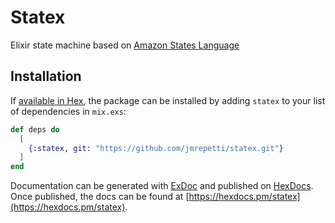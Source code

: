 # Statex

Elixir state machine based on [Amazon States Language](https://states-language.net/spec.html)

## Installation

If [available in Hex](https://hex.pm/docs/publish), the package can be installed
by adding `statex` to your list of dependencies in `mix.exs`:

```elixir
def deps do
  [
    {:statex, git: "https://github.com/jmrepetti/statex.git"}
  ]
end
```

Documentation can be generated with [ExDoc](https://github.com/elixir-lang/ex_doc)
and published on [HexDocs](https://hexdocs.pm). Once published, the docs can
be found at [https://hexdocs.pm/statex](https://hexdocs.pm/statex).

